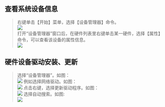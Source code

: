 ## 查看系统设备信息
>右键单击【开始】菜单，选择【设备管理器】命令。  
>![](https://exp-picture.cdn.bcebos.com/8db0c6a7263348844ded1a98ddee7b7f870e45a6.jpg?x-bce-process=image%2Fresize%2Cm_lfit%2Cw_500%2Climit_1%2Fformat%2Cf_auto%2Fquality%2Cq_80)  
>打开“设备管理器”窗口后，在硬件列表里右键单击某一硬件，选择【属性】命令，可以查看该设备的属性信息。   
>![](https://exp-picture.cdn.bcebos.com/304f0999e92abab8e64e3b4a4814f1c594eea1a6.jpg?x-bce-process=image%2Fresize%2Cm_lfit%2Cw_500%2Climit_1%2Fformat%2Cf_auto%2Fquality%2Cq_80)   
## 硬件设备驱动安装、更新  
>选择“设备管理器”。如图：  
>![](https://exp-picture.cdn.bcebos.com/2083a5d6e1d06de86b047197ca93cee8b104acf8.jpg?x-bce-process=image%2Fresize%2Cm_lfit%2Cw_500%2Climit_1%2Fformat%2Cf_auto%2Fquality%2Cq_80)
>例如选择网络驱动。如图：  
>![](https://exp-picture.cdn.bcebos.com/777f3fc2bbd6e1d09d8d6dd30d254193cfe8aff8.jpg?x-bce-process=image%2Fresize%2Cm_lfit%2Cw_500%2Climit_1%2Fformat%2Cf_auto%2Fquality%2Cq_80)
>点击右键，选择更新驱动程序。如图：  
>![](https://exp-picture.cdn.bcebos.com/65390a23beb9763ecca74c646ad06de89b61b0f8.jpg?x-bce-process=image%2Fresize%2Cm_lfit%2Cw_500%2Climit_1%2Fformat%2Cf_auto%2Fquality%2Cq_80)
>选择自动搜索。如图:  
>![](https://exp-picture.cdn.bcebos.com/354e7a781423beb99a5bd67030d6e1d06ce8b3f8.jpg?x-bce-process=image%2Fresize%2Cm_lfit%2Cw_500%2Climit_1%2Fformat%2Cf_auto%2Fquality%2Cq_80)
